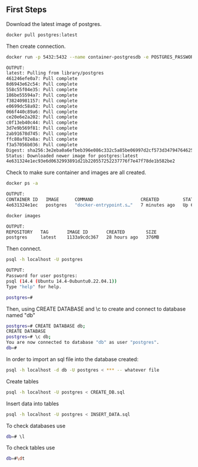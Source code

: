 ## First Steps

Download the latest image of postgres.

```bash
docker pull postgres:latest
```
Then create connection.
```bash
docker run -p 5432:5432 --name container-postgresdb -e POSTGRES_PASSWORD=root -d postgres

OUTPUT:
latest: Pulling from library/postgres
461246efe0a7: Pull complete 
8d6943e62c54: Pull complete 
558c55f04e35: Pull complete 
186be55594a7: Pull complete 
f38240981157: Pull complete 
e0699dc58a92: Pull complete 
066f440c89a6: Pull complete 
ce20e6e2a202: Pull complete 
c0f13eb40c44: Pull complete 
3d7e9b569f81: Pull complete 
2ab91678d745: Pull complete 
ffc80af02e8a: Pull complete 
f3a57056b036: Pull complete 
Digest: sha256:3e2eba0a6efbeb396e086c332c5a85be06997d2cf573d34794764625f405df4e
Status: Downloaded newer image for postgres:latest
4e631324e1ec93e6d0632993891d21b220557252237776f7e47f78de1b582be2

```
Check to make sure container and images are all created.
```bash
docker ps -a

OUTPUT:
CONTAINER ID   IMAGE      COMMAND                  CREATED         STATUS         PORTS                                       NAMES
4e631324e1ec   postgres   "docker-entrypoint.s…"   7 minutes ago   Up 6 minutes   0.0.0.0:5432->5432/tcp, :::5432->5432/tcp   container-postgresdb

```
```bash
docker images

OUTPUT:
REPOSITORY   TAG       IMAGE ID       CREATED        SIZE
postgres     latest    1133a9cdc367   28 hours ago   376MB

```
Then connect. 
```bash
psql -h localhost -U postgres

OUTPUT:
Password for user postgres: 
psql (14.4 (Ubuntu 14.4-0ubuntu0.22.04.1))
Type "help" for help.

postgres=# 
```
Then, using CREATE DATABASE and \c to create and connect to database named "db"
```bash
postgres=# CREATE DATABASE db;
CREATE DATABASE
postgres=# \c db; 
You are now connected to database "db" as user "postgres".
db=# 

```
In order to import an sql file into the database created:
```bash
psql -h localhost -d db -U postgres < *** -- whatever file
```
Create tables
```bash
psql -h localhost -U postgres < CREATE_DB.sql
```
Insert data into tables
```bash
psql -h localhost -U postgres < INSERT_DATA.sql
```
To check databases use 
```bash
db=# \l

```
To check tables use
```bash
db=#\dt

```
